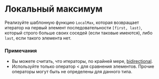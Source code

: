 # Локальный максимум

Реализуйте шаблонную функцию `LocalMax`, которая возвращает итератор на первый элемент последовательности `[first, last)`, который
строго больше своих соседей (если таковые имеются), либо `last`, если такого элемента нет.

### Примечания

* Вы можете считать, что итераторы, по крайней мере, [bidirectional](https://en.cppreference.com/w/cpp/named_req/BidirectionalIterator).
* Используйте только оператор < для сравнения элементов. Прочие операторы могут быть не определены для данного типа.

